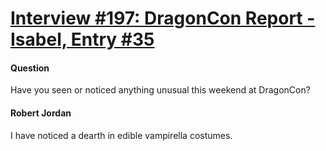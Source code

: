 # [Interview #197: DragonCon Report - Isabel, Entry #35](https://www.theoryland.com/intvmain.php?i=197#35)

#### Question

Have you seen or noticed anything unusual this weekend at DragonCon?

#### Robert Jordan

I have noticed a dearth in edible vampirella costumes.

